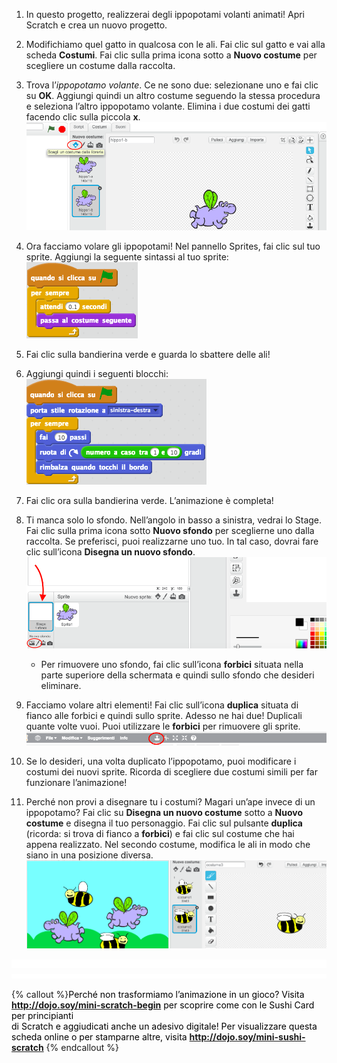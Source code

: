 1. In questo progetto, realizzerai degli ippopotami volanti animati! Apri Scratch e crea un nuovo progetto.

2. Modifichiamo quel gatto in qualcosa con le ali. Fai clic sul gatto e vai alla scheda **Costumi**. Fai clic sulla prima icona sotto a **Nuovo costume** per scegliere un costume dalla raccolta.   

3. Trova l’_ippopotamo volante_. Ce ne sono due: selezionane uno e fai clic su **OK**. Aggiungi quindi un altro costume seguendo la stessa procedura e seleziona l’altro ippopotamo volante. Elimina i due costumi dei gatti facendo clic sulla piccola **x**. ![](NewCostumesHippo.png)

4. Ora facciamo volare gli ippopotami! Nel pannello Sprites, fai clic sul tuo sprite. Aggiungi la seguente sintassi al tuo sprite: ![](ScratchBlocksA.png)

5. Fai clic sulla bandierina verde e guarda lo sbattere delle ali!

6. Aggiungi quindi i seguenti blocchi: ![](ScratchBlocksB.png)

7. Fai clic ora sulla bandierina verde. L’animazione è completa! 

8. Ti manca solo lo sfondo. Nell’angolo in basso a sinistra, vedrai lo Stage. Fai clic sulla prima icona sotto **Nuovo sfondo** per sceglierne uno dalla raccolta. Se preferisci, puoi realizzarne uno tuo. In tal caso, dovrai fare clic sull’icona **Disegna un nuovo sfondo**. ![](NewBackdropSmaller.png)
    * Per rimuovere uno sfondo, fai clic sull’icona **forbici** situata nella parte superiore della schermata e quindi sullo sfondo che desideri eliminare.

9. Facciamo volare altri elementi! Fai clic sull’icona **duplica** situata di fianco alle forbici e quindi sullo sprite. Adesso ne hai due! Duplicali quante volte vuoi. Puoi utilizzare le **forbici** per rimuovere gli sprite. ![](ScratchDuplicateBtnCircled.png)

10. Se lo desideri, una volta duplicato l’ippopotamo, puoi modificare i costumi dei nuovi sprite. Ricorda di scegliere due costumi simili per far funzionare l’animazione!

11. Perché non provi a disegnare tu i costumi?  Magari un’ape invece di un ippopotamo? Fai clic su **Disegna un nuovo costume** sotto a **Nuovo costume** e disegna il tuo personaggio. Fai clic sul pulsante **duplica** \(ricorda: si trova di fianco a **forbici**\) e fai clic sul costume che hai appena realizzato. Nel secondo costume, modifica le ali in modo che siano in una posizione diversa. ![](CostumesDrawBees.png)

![](whitespace_20_800.png)
![](whitespace_10_800.png)

{% callout %}<span style="color: #000000;">Perché non trasformiamo l’animazione in un gioco? Visita <b>http://dojo.soy/mini-scratch-begin</b> per scoprire come con le Sushi Card per principianti <br />di Scratch e aggiudicati anche un adesivo digitale! Per visualizzare questa scheda online o per stamparne altre, visita <b>http://dojo.soy/mini-sushi-scratch</b> </span>
{% endcallout %}